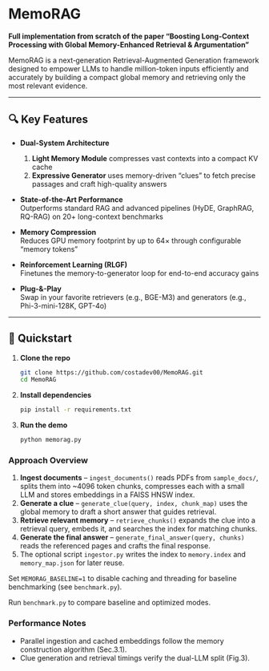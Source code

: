 # MemoRAG

**Full implementation from scratch of the paper “Boosting Long-Context Processing with Global Memory-Enhanced Retrieval & Argumentation”**

MemoRAG is a next‐generation Retrieval-Augmented Generation framework designed to empower LLMs to handle million-token inputs efficiently and accurately by building a compact global memory and retrieving only the most relevant evidence.

---

## 🔍 Key Features

- **Dual-System Architecture**  
  1. **Light Memory Module** compresses vast contexts into a compact KV cache  
  2. **Expressive Generator** uses memory-driven “clues” to fetch precise passages and craft high-quality answers  

- **State-of-the-Art Performance**  
  Outperforms standard RAG and advanced pipelines (HyDE, GraphRAG, RQ-RAG) on 20+ long-context benchmarks  

- **Memory Compression**  
  Reduces GPU memory footprint by up to 64× through configurable “memory tokens”  

- **Reinforcement Learning (RLGF)**  
  Finetunes the memory-to-generator loop for end-to-end accuracy gains  

- **Plug-&-Play**  
  Swap in your favorite retrievers (e.g., BGE-M3) and generators (e.g., Phi-3-mini-128K, GPT-4o)  

---

## 🚀 Quickstart

1. **Clone the repo**  
   ```bash
   git clone https://github.com/costadev00/MemoRAG.git
   cd MemoRAG
   ```

2. **Install dependencies**
   ```bash
   pip install -r requirements.txt
   ```

3. **Run the demo**
   ```bash
   python memorag.py
   ```

### Approach Overview

1. **Ingest documents** – `ingest_documents()` reads PDFs from `sample_docs/`, splits them into ~4096 token chunks, compresses each with a small LLM and stores embeddings in a FAISS HNSW index.
2. **Generate a clue** – `generate_clue(query, index, chunk_map)` uses the global memory to draft a short answer that guides retrieval.
3. **Retrieve relevant memory** – `retrieve_chunks()` expands the clue into a retrieval query, embeds it, and searches the index for matching chunks.
4. **Generate the final answer** – `generate_final_answer(query, chunks)` reads the referenced pages and crafts the final response.
5. The optional script `ingestor.py` writes the index to `memory.index` and `memory_map.json` for later reuse.

Set `MEMORAG_BASELINE=1` to disable caching and threading for baseline benchmarking (see `benchmark.py`).


Run `benchmark.py` to compare baseline and optimized modes.

### Performance Notes

- Parallel ingestion and cached embeddings follow the memory construction algorithm (Sec.3.1).
- Clue generation and retrieval timings verify the dual-LLM split (Fig.3).

